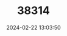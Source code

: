 ---
title: "38314"
category: "Inga blanchetiana"
draft: false
date: 2024-02-22 13:03:50
languages:
  Portuguese: ["Ingá-de-pelo", "Ingá-peluda"]
---